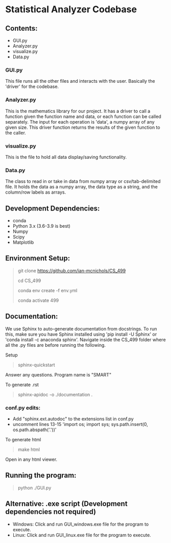 # Statistical Analyzer Codebase

## Contents:
* GUI.py
* Analyzer.py
* visualize.py
* Data.py

### GUI.py
This file runs all the other files and interacts with the user. Basically the 'driver' for
the codebase.

### Analyzer.py
This is the mathematics library for our project. It has a driver to call a function given 
the function name and data, or each function can be called separately. The input for each 
operation is 'data', a numpy array of any given size. This driver function returns the results
of the given function to the caller.

### visualize.py
This is the file to hold all data display/saving functionality. 

### Data.py
The class to read in or take in data from numpy array or csv/tab-delimited file. It holds the
data as a numpy array, the data type as a string, and the column/row labels as arrays. 

## Development Dependencies:
* conda
* Python 3.x (3.6-3.9 is best)
* Numpy
* Scipy
* Matplotlib

## Environment Setup:

> git clone https://github.com/ian-mcnichols/CS_499
> 
> cd CS_499
> 
> conda env create -f env.yml
> 
> conda activate 499
 
## Documentation:
We use Sphinx to auto-generate documentation from docstrings. To run this, make sure
you have Sphinx installed using 'pip install -U Sphinx' or 'conda install -c anaconda sphinx'.
Navigate inside the CS_499 folder where all the .py files are before running the following.

Setup
> sphinx-quickstart
> 
Answer any questions. Program name is "SMART"

To generate .rst 
>  sphinx-apidoc -o ./documentation .

### conf.py edits:
* Add "sphinx.ext.autodoc" to the extensions list in conf.py
* uncomment lines 13-15 'import os; import sys; sys.path.insert(0, os.path.abspath('.'))'

To generate html
> make html

Open in any html viewer.

## Running the program:

> python ./GUI.py

## Alternative: .exe script (Development dependencies not required)

* Windows: Click and run GUI_windows.exe file for the program to execute.
* Linux: Click and run GUI_linux.exe file for the program to execute.

